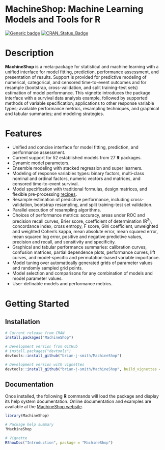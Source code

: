 MachineShop: Machine Learning Models and Tools for R
================

[![Generic
badge](https://img.shields.io/badge/docs-online-green.svg)](https://brian-j-smith.github.io/MachineShop/)
[![CRAN\_Status\_Badge](http://www.r-pkg.org/badges/version/MachineShop)](https://CRAN.R-project.org/package=MachineShop)

# Description

**MachineShop** is a meta-package for statistical and machine learning
with a unified interface for model fitting, prediction, performance
assessment, and presentation of results. Support is provided for
predictive modeling of numerical, categorical, and censored
time-to-event outcomes and for resample (bootstrap, cross-validation,
and split training-test sets) estimation of model performance. This
vignette introduces the package interface with a survival data analysis
example, followed by supported methods of variable specification;
applications to other response variable types; available performance
metrics, resampling techniques, and graphical and tabular summaries; and
modeling strategies.

# Features

-   Unified and concise interface for model fitting, prediction, and
    performance assessment.
-   Current support for 52 established models from 27 **R** packages.
-   Dynamic model parameters.
-   Ensemble modeling with stacked regression and super learners.
-   Modeling of response variables types: binary factors, multi-class
    nominal and ordinal factors, numeric vectors and matrices, and
    censored time-to-event survival.
-   Model specification with traditional formulas, design matrices, and
    flexible pre-processing
    [recipes](https://cran.r-project.org/package=recipes).
-   Resample estimation of predictive performance, including
    cross-validation, bootstrap resampling, and split training-test set
    validation.
-   Parallel execution of resampling algorithms.
-   Choices of performance metrics: accuracy, areas under ROC and
    precision recall curves, Brier score, coefficient of determination
    (R<sup>2</sup>), concordance index, cross entropy, F score, Gini
    coefficient, unweighted and weighted Cohen’s kappa, mean absolute
    error, mean squared error, mean squared log error, positive and
    negative predictive values, precision and recall, and sensitivity
    and specificity.
-   Graphical and tabular performance summaries: calibration curves,
    confusion matrices, partial dependence plots, performance curves,
    lift curves, and model-specific and permutation-based variable
    importance.
-   Model tuning over automatically generated grids of parameter values
    and randomly sampled grid points.
-   Model selection and comparisons for any combination of models and
    model parameter values.
-   User-definable models and performance metrics.

# Getting Started

## Installation

``` r
# Current release from CRAN
install.packages("MachineShop")

# Development version from GitHub
# install.packages("devtools")
devtools::install_github("brian-j-smith/MachineShop")

# Development version with vignettes
devtools::install_github("brian-j-smith/MachineShop", build_vignettes = TRUE)
```

## Documentation

Once installed, the following **R** commands will load the package and
display its help system documentation. Online documentation and examples
are available at the [MachineShop
website](https://brian-j-smith.github.io/MachineShop/).

``` r
library(MachineShop)

# Package help summary
?MachineShop

# Vignette
RShowDoc("Introduction", package = "MachineShop")
```
